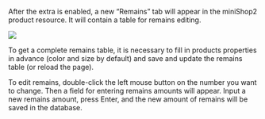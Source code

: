 After the extra is enabled, a new “Remains” tab will appear in the miniShop2 product resource. It will contain a table for remains editing.

[![](https://file.modx.pro/files/0/7/f/07fabf8b1eebd0e5ee0c48b5a5c4d6fas.jpg)](https://file.modx.pro/files/0/7/f/07fabf8b1eebd0e5ee0c48b5a5c4d6fa.png)

To get a complete remains table, it is necessary to fill in products properties in advance (color and size by default) and save and update the remains table (or reload the page).

To edit remains, double-click the left mouse button on the number you want to change. Then a field for entering remains amounts will appear. Input a new remains amount, press Enter, and the new amount of remains will be saved in the database.
